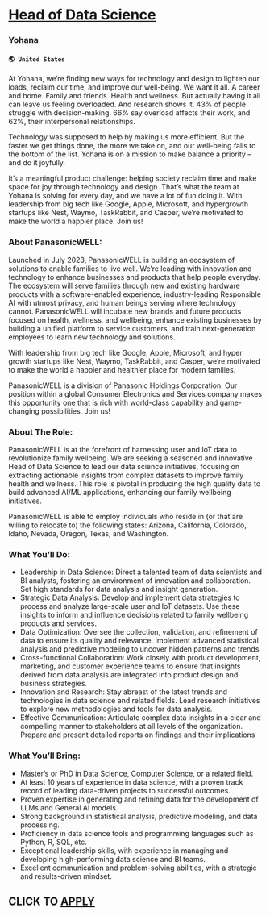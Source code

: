 # [Head of Data Science](https://www.remotewlb.com/apply/head-of-data-science)  
### Yohana  
#### `🌎 United States`  

At Yohana, we’re finding new ways for technology and design to lighten our loads, reclaim our time, and improve our well-being. We want it all. A career and home. Family and friends. Health and wellness. But actually having it all can leave us feeling overloaded. And research shows it. 43% of people struggle with decision-making. 66% say overload affects their work, and 62%, their interpersonal relationships.

Technology was supposed to help by making us more efficient. But the faster we get things done, the more we take on, and our well-being falls to the bottom of the list. Yohana is on a mission to make balance a priority – and do it joyfully.

It’s a meaningful product challenge: helping society reclaim time and make space for joy through technology and design. That’s what the team at Yohana is solving for every day, and we have a lot of fun doing it. With leadership from big tech like Google, Apple, Microsoft, and hypergrowth startups like Nest, Waymo, TaskRabbit, and Casper, we’re motivated to make the world a happier place. Join us!

###  **About PanasonicWELL:**

Launched in July 2023, PanasonicWELL is building an ecosystem of solutions to enable families to live well. We’re leading with innovation and technology to enhance businesses and products that help people everyday. The ecosystem will serve families through new and existing hardware products with a software-enabled experience, industry-leading Responsible AI with utmost privacy, and human beings serving where technology cannot. PanasonicWELL will incubate new brands and future products focused on health, wellness, and wellbeing, enhance existing businesses by building a unified platform to service customers, and train next-generation employees to learn new technology and solutions.

With leadership from big tech like Google, Apple, Microsoft, and hyper growth startups like Nest, Waymo, TaskRabbit, and Casper, we’re motivated to make the world a happier and healthier place for modern families.

PanasonicWELL is a division of Panasonic Holdings Corporation. Our position within a global Consumer Electronics and Services company makes this opportunity one that is rich with world-class capability and game-changing possibilities. Join us!

### **About The Role:**

PanasonicWELL is at the forefront of harnessing user and IoT data to revolutionize family wellbeing. We are seeking a seasoned and innovative Head of Data Science to lead our data science initiatives, focusing on extracting actionable insights from complex datasets to improve family health and wellness. This role is pivotal in producing the high quality data to build advanced AI/ML applications, enhancing our family wellbeing initiatives.

PanasonicWELL is able to employ individuals who reside in (or that are willing to relocate to) the following states: Arizona, California, Colorado, Idaho, Nevada, Oregon, Texas, and Washington.

### **What You’ll Do:**

  * Leadership in Data Science: Direct a talented team of data scientists and BI analysts, fostering an environment of innovation and collaboration. Set high standards for data analysis and insight generation.
  * Strategic Data Analysis: Develop and implement data strategies to process and analyze large-scale user and IoT datasets. Use these insights to inform and influence decisions related to family wellbeing products and services. 
  * Data Optimization: Oversee the collection, validation, and refinement of data to ensure its quality and relevance. Implement advanced statistical analysis and predictive modeling to uncover hidden patterns and trends. 
  * Cross-functional Collaboration: Work closely with product development, marketing, and customer experience teams to ensure that insights derived from data analysis are integrated into product design and business strategies. 
  * Innovation and Research: Stay abreast of the latest trends and technologies in data science and related fields. Lead research initiatives to explore new methodologies and tools for data analysis.
  * Effective Communication: Articulate complex data insights in a clear and compelling manner to stakeholders at all levels of the organization. Prepare and present detailed reports on findings and their implications 

### **What You’ll Bring:**

  * Master’s or PhD in Data Science, Computer Science, or a related field. 
  * At least 10 years of experience in data science, with a proven track record of leading data-driven projects to successful outcomes. 
  * Proven expertise in generating and refining data for the development of LLMs and General AI models.
  * Strong background in statistical analysis, predictive modeling, and data processing. 
  * Proficiency in data science tools and programming languages such as Python, R, SQL, etc.
  * Exceptional leadership skills, with experience in managing and developing high-performing data science and BI teams. 
  * Excellent communication and problem-solving abilities, with a strategic and results-driven mindset.

  
## CLICK TO [APPLY](https://www.remotewlb.com/apply/head-of-data-science)

